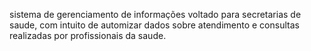 sistema de gerenciamento de informações voltado para secretarias de saude, com intuito de automizar dados sobre atendimento e consultas realizadas por profissionais da saude.